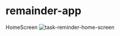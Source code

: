 # remainder-app

HomeScreen
![task-reminder-home-screen](https://user-images.githubusercontent.com/68865320/227902729-073f343a-5b81-46a8-b447-db04a14ab996.jpg)
